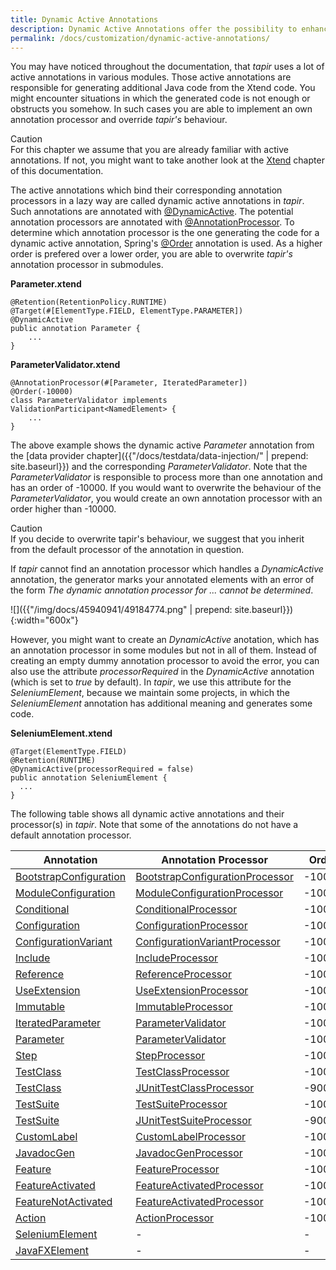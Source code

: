 ```yaml
---
title: Dynamic Active Annotations
description: Dynamic Active Annotations offer the possibility to enhance the validator and code generator.
permalink: /docs/customization/dynamic-active-annotations/
---
```


You may have noticed throughout the documentation, that <i>tapir</i> uses a lot
of active annotations in various modules. Those active annotations are
responsible for generating additional Java code from the Xtend code. You
might encounter situations in which the generated code is not enough or
obstructs you somehow. In such cases you are able to implement an own
annotation processor and override <i>tapir's</i> behaviour.

<div class="panel panel-warning">
  <div class="panel-heading">
    <div class="panel-title"><span class="fa fa-warning"></span> Caution</div>
  </div>
  <div class="panel-body">
  For this chapter we assume that you are already familiar with active
  annotations. If not, you might want to take another look at the
  <a href="{{"/docs/usingtapir/xtend/" | prepend: site.baseurl}}">Xtend</a> chapter of this documentation.
  </div>
</div>

The active annotations which bind their corresponding annotation
processors in a lazy way are called dynamic active annotations in <i>tapir</i>.
Such annotations are annotated with
[@DynamicActive](https://www.javadoc.io/page/de.bmiag.tapir/tapir/latest/de/bmiag/tapir/annotationprocessing/annotation/DynamicActive.html).
The potential annotation processors are annotated with
[@AnnotationProcessor](https://www.javadoc.io/page/de.bmiag.tapir/tapir/latest/de/bmiag/tapir/annotationprocessing/annotation/AnnotationProcessor.html).
To determine which annotation processor is the one generating the code
for a dynamic active annotation, Spring's
[@Order](https://docs.spring.io/spring/docs/current/javadoc-api/org/springframework/core/annotation/Order.html)
annotation is used. As a higher order is prefered over a lower order,
you are able to overwrite <i>tapir's</i> annotation processor in submodules.

**Parameter.xtend**

``` xtend
@Retention(RetentionPolicy.RUNTIME)
@Target(#[ElementType.FIELD, ElementType.PARAMETER])
@DynamicActive
public annotation Parameter {
    ...
}
```

**ParameterValidator.xtend**

``` xtend
@AnnotationProcessor(#[Parameter, IteratedParameter])
@Order(-10000)
class ParameterValidator implements ValidationParticipant<NamedElement> {
    ...
}
```

The above example shows the dynamic active *Parameter* annotation from the [data provider chapter]({{"/docs/testdata/data-injection/" | prepend: site.baseurl}}) and the corresponding *ParameterValidator*. Note that the *ParameterValidator* is responsible to process more than one annotation and has an order of -10000. If you would want to overwrite the behaviour of the *ParameterValidator*, you would create an own annotation processor with an order higher than -10000.

<div class="panel panel-warning">
  <div class="panel-heading">
    <div class="panel-title"><span class="fa fa-warning"></span> Caution</div>
  </div>
  <div class="panel-body">
    If you decide to overwrite tapir's behaviour, we suggest that you inherit from the default processor of the annotation in question.
  </div>
</div>

If <i>tapir</i> cannot find an annotation processor which handles a *DynamicActive* annotation, the generator marks your annotated elements with an error of the form *The dynamic annotation processor for ... cannot be determined*.

![]({{"/img/docs/45940941/49184774.png" | prepend: site.baseurl}}){:width="600x"}

However, you might want to create an *DynamicActive* anotation, which
has an annotation processor in some modules but not in all of them.
Instead of creating an empty dummy annotation processor to avoid the
error, you can also use the attribute *processorRequired* in the
*DynamicActive* annotation (which is set to *true* by default). In
<i>tapir</i>, we use this attribute for the *SeleniumElement*, because we
maintain some projects, in which the *SeleniumElement* annotation has
additional meaning and generates some code.

**SeleniumElement.xtend**

``` xtend
@Target(ElementType.FIELD)
@Retention(RUNTIME)
@DynamicActive(processorRequired = false)
public annotation SeleniumElement {
  ...
}
```

The following table shows all dynamic active annotations and their
processor(s) in <i>tapir</i>. Note that some of the annotations do not have a
default annotation processor.

| Annotation | Annotation Processor | Order |
|---|---|---|
| [BootstrapConfiguration](https://www.javadoc.io/page/de.bmiag.tapir/tapir/latest/de/bmiag/tapir/bootstrap/annotation/BootstrapConfiguration.html) | [BootstrapConfigurationProcessor](https://www.javadoc.io/page/de.bmiag.tapir/tapir/latest/de/bmiag/tapir/bootstrap/annotation/BootstrapConfigurationProcessor.html) | -10000 |
| [ModuleConfiguration](https://www.javadoc.io/page/de.bmiag.tapir/tapir/latest/de/bmiag/tapir/bootstrap/annotation/ModuleConfiguration.html) | [ModuleConfigurationProcessor](https://www.javadoc.io/page/de.bmiag.tapir/tapir/latest/de/bmiag/tapir/bootstrap/annotation/ModuleConfigurationProcessor.html) | -10000 |
| [Conditional](https://www.javadoc.io/page/de.bmiag.tapir/tapir/latest/de/bmiag/tapir/conditional/annotations/Conditional.html) | [ConditionalProcessor](https://www.javadoc.io/page/de.bmiag.tapir/tapir/latest/de/bmiag/tapir/conditional/annotations/ConditionalProcessor.html) | -10000 |
| [Configuration](https://www.javadoc.io/page/de.bmiag.tapir/tapir/latest/de/bmiag/tapir/configuration/annotation/configuration/Configuration.html) | [ConfigurationProcessor](https://www.javadoc.io/page/de.bmiag.tapir/tapir/latest/de/bmiag/tapir/configuration/annotation/configuration/ConfigurationProcessor.html) | -10000 |
| [ConfigurationVariant](https://www.javadoc.io/page/de.bmiag.tapir/tapir/latest/de/bmiag/tapir/configuration/annotation/variant/ConfigurationVariant.html) | [ConfigurationVariantProcessor](https://www.javadoc.io/page/de.bmiag.tapir/tapir/latest/de/bmiag/tapir/configuration/annotation/variant/ConfigurationVariantProcessor.html) | -10000 |
| [Include](https://www.javadoc.io/page/de.bmiag.tapir/tapir/latest/de/bmiag/tapir/core/annotation/include/Include.html) | [IncludeProcessor](https://www.javadoc.io/page/de.bmiag.tapir/tapir/latest/de/bmiag/tapir/core/annotation/include/IncludeProcessor.html) | -10000 |
| [Reference](https://www.javadoc.io/page/de.bmiag.tapir/tapir/latest/de/bmiag/tapir/core/annotation/reference/Reference.html) | [ReferenceProcessor](https://www.javadoc.io/page/de.bmiag.tapir/tapir/latest/de/bmiag/tapir/core/annotation/reference/ReferenceProcessor.html) | -10000 |
| [UseExtension](https://www.javadoc.io/page/de.bmiag.tapir/tapir/latest/de/bmiag/tapir/core/annotation/useextension/UseExtension.html) | [UseExtensionProcessor](https://www.javadoc.io/page/de.bmiag.tapir/tapir/latest/de/bmiag/tapir/core/annotation/useextension/UseExtensionProcessor.html) | -10000 |
| [Immutable](https://www.javadoc.io/page/de.bmiag.tapir/tapir/latest/de/bmiag/tapir/data/Immutable.html) | [ImmutableProcessor](https://www.javadoc.io/page/de.bmiag.tapir/tapir/latest/de/bmiag/tapir/data/ImmutableProcessor.html) | -10000 |
| [IteratedParameter](https://www.javadoc.io/page/de.bmiag.tapir/tapir/latest/de/bmiag/tapir/execution/annotations/parameter/IteratedParameter.html) | [ParameterValidator](https://www.javadoc.io/page/de.bmiag.tapir/tapir/latest/de/bmiag/tapir/execution/annotations/parameter/ParameterValidator.html) | -10000 |
| [Parameter](https://www.javadoc.io/page/de.bmiag.tapir/tapir/latest/de/bmiag/tapir/execution/annotations/parameter/Parameter.html) | [ParameterValidator](https://www.javadoc.io/page/de.bmiag.tapir/tapir/latest/de/bmiag/tapir/execution/annotations/parameter/ParameterValidator.html) | -10000 |
| [Step](https://www.javadoc.io/page/de.bmiag.tapir/tapir/latest/de/bmiag/tapir/execution/annotations/step/Step.html) | [StepProcessor](https://www.javadoc.io/page/de.bmiag.tapir/tapir/latest/de/bmiag/tapir/execution/annotations/step/StepProcessor.html) | -10000 |
| [TestClass](https://www.javadoc.io/page/de.bmiag.tapir/tapir/latest/de/bmiag/tapir/execution/annotations/testclass/TestClass.html) | [TestClassProcessor](https://www.javadoc.io/page/de.bmiag.tapir/tapir/latest/de/bmiag/tapir/execution/annotations/testclass/TestClassProcessor.html) | -10000 |
| [TestClass](https://www.javadoc.io/page/de.bmiag.tapir/tapir/latest/de/bmiag/tapir/execution/annotations/testclass/TestClass.html) | [JUnitTestClassProcessor](https://www.javadoc.io/page/de.bmiag.tapir/tapir/latest/de/bmiag/tapir/junit/annotations/testclass/JUnitTestClassProcessor.html) | -9000 |
| [TestSuite](https://www.javadoc.io/page/de.bmiag.tapir/tapir/latest/de/bmiag/tapir/execution/annotations/suite/TestSuite.html) | [TestSuiteProcessor](https://www.javadoc.io/page/de.bmiag.tapir/tapir/latest/de/bmiag/tapir/execution/annotations/suite/TestSuiteProcessor.html) | -10000 |
| [TestSuite](https://www.javadoc.io/page/de.bmiag.tapir/tapir/latest/de/bmiag/tapir/execution/annotations/suite/TestSuite.html) | [JUnitTestSuiteProcessor](https://www.javadoc.io/page/de.bmiag.tapir/tapir/latest/de/bmiag/tapir/junit/annotations/suite/JUnitTestSuiteProcessor.html) | -9000 |
| [CustomLabel](https://www.javadoc.io/page/de.bmiag.tapir/tapir/latest/de/bmiag/tapir/core/annotation/label/CustomLabel.html) | [CustomLabelProcessor](https://www.javadoc.io/page/de.bmiag.tapir/tapir/latest/de/bmiag/tapir/core/annotation/label/CustomLabelProcessor.html) | -10000 |
| [JavadocGen](https://www.javadoc.io/page/de.bmiag.tapir/tapir/latest/de/bmiag/tapir/annotations/documentation/JavadocGen.html) | [JavadocGenProcessor](https://www.javadoc.io/page/de.bmiag.tapir/tapir/latest/de/bmiag/tapir/annotations/documentation/JavadocGenProcessor.html) |  -10000 |
| [Feature](https://www.javadoc.io/page/de.bmiag.tapir/tapir/latest/de/bmiag/tapir/variant/annotation/feature/Feature.html) | [FeatureProcessor](https://www.javadoc.io/page/de.bmiag.tapir/tapir/latest/de/bmiag/tapir/variant/annotation/feature/FeatureProcessor.html) | -10000 |
| [FeatureActivated](https://www.javadoc.io/page/de.bmiag.tapir/tapir/latest/de/bmiag/tapir/variant/annotation/feature/FeatureActivated.html) | [FeatureActivatedProcessor](https://www.javadoc.io/page/de.bmiag.tapir/tapir/latest/de/bmiag/tapir/variant/annotation/feature/FeatureActivatedProcessor.html) | -10000 |
| [FeatureNotActivated](https://www.javadoc.io/page/de.bmiag.tapir/tapir/latest/de/bmiag/tapir/variant/annotation/feature/FeatureNotActivated.html) | [FeatureActivatedProcessor](https://www.javadoc.io/page/de.bmiag.tapir/tapir/latest/de/bmiag/tapir/variant/annotation/feature/FeatureActivatedProcessor.html) | -10000 |
| [Action](https://www.javadoc.io/page/de.bmiag.tapir/tapir/latest/de/bmiag/tapir/util/action/Action.html) | [ActionProcessor](https://www.javadoc.io/page/de.bmiag.tapir/tapir/latest/de/bmiag/tapir/util/action/ActionProcessor.html) | -10000 |
| [SeleniumElement](https://www.javadoc.io/page/de.bmiag.tapir/tapir/latest/de/bmiag/tapir/selenium/annotation/SeleniumElement.html) | - | - |
| [JavaFXElement](https://www.javadoc.io/page/de.bmiag.tapir/tapir/latest/de/bmiag/tapir/javafx/annotation/JavaFXElement.html) | - | - |
